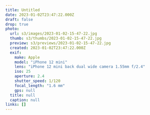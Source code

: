 ```yaml
---
title: Untitled
date: 2023-01-02T23:47:22.000Z
draft: false
drop: true
photo:
  url: s3/images/2023-01-02-15-47-22.jpg
  thumb: s3/thumbs/2023-01-02-15-47-22.jpg
  preview: s3/previews/2023-01-02-15-47-22.jpg
  created: 2023-01-02T23:47:22.000Z
  exif:
    make: Apple
    model: "iPhone 12 mini"
    lens: "iPhone 12 mini back dual wide camera 1.55mm f/2.4"
    iso: 25
    aperture: 2.4
    shutter_speed: 1/120
    focal_length: "1.6 mm"
    gps: null
  title: null
  caption: null
links: []
---
```

